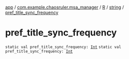 [app](../../../index.md) / [com.example.chaosruler.msa_manager](../../index.md) / [R](../index.md) / [string](index.md) / [pref_title_sync_frequency](.)

# pref_title_sync_frequency

`static val pref_title_sync_frequency: `[`Int`](https://kotlinlang.org/api/latest/jvm/stdlib/kotlin/-int/index.html)
`static val pref_title_sync_frequency: `[`Int`](https://kotlinlang.org/api/latest/jvm/stdlib/kotlin/-int/index.html)
